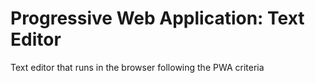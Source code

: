 # Progressive Web Application: Text Editor
Text editor that runs in the browser following the PWA criteria
